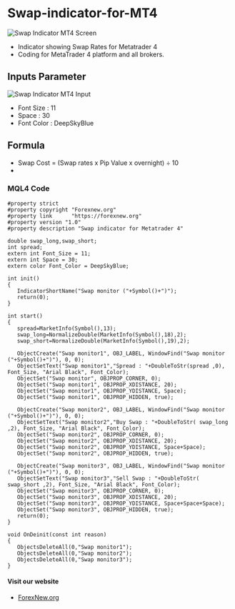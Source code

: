 # Swap-indicator-for-MT4
![Swap Indicator MT4 Screen](https://forexnew.org/Download/Swap-Indicator.png)
- Indicator showing Swap Rates for Metatrader 4
- Coding for MetaTrader 4 platform and all brokers.

## Inputs Parameter
![Swap Indicator MT4 Input](https://forexnew.org/Download/Swap-indicator-input.png)
- Font Size : 11
- Space : 30
- Font Color : DeepSkyBlue

## Formula
- Swap Cost = (Swap rates x Pip Value x overnight) ÷ 10
- 
### MQL4 Code

```
#property strict
#property copyright "Forexnew.org"
#property link      "https://forexnew.org"
#property version "1.0"
#property description "Swap indicator for Metatrader 4"

double swap_long,swap_short;
int spread;
extern int Font_Size = 11;
extern int Space = 30;
extern color Font_Color = DeepSkyBlue;

int init()
{
   IndicatorShortName("Swap monitor ("+Symbol()+")");
   return(0);
}

int start()
{
   spread=MarketInfo(Symbol(),13);
   swap_long=NormalizeDouble(MarketInfo(Symbol(),18),2);
   swap_short=NormalizeDouble(MarketInfo(Symbol(),19),2);

   ObjectCreate("Swap monitor1", OBJ_LABEL, WindowFind("Swap monitor ("+Symbol()+")"), 0, 0);
   ObjectSetText("Swap monitor1","Spread : "+DoubleToStr(spread ,0), Font_Size, "Arial Black", Font_Color);
   ObjectSet("Swap monitor", OBJPROP_CORNER, 0);
   ObjectSet("Swap monitor1", OBJPROP_XDISTANCE, 20);
   ObjectSet("Swap monitor1", OBJPROP_YDISTANCE, Space);
   ObjectSet("Swap monitor1", OBJPROP_HIDDEN, true);

   ObjectCreate("Swap monitor2", OBJ_LABEL, WindowFind("Swap monitor ("+Symbol()+")"), 0, 0);
   ObjectSetText("Swap monitor2","Buy Swap : "+DoubleToStr( swap_long ,2), Font_Size, "Arial Black", Font_Color);
   ObjectSet("Swap monitor2", OBJPROP_CORNER, 0);
   ObjectSet("Swap monitor2", OBJPROP_XDISTANCE, 20);
   ObjectSet("Swap monitor2", OBJPROP_YDISTANCE, Space+Space);
   ObjectSet("Swap monitor2", OBJPROP_HIDDEN, true);

   ObjectCreate("Swap monitor3", OBJ_LABEL, WindowFind("Swap monitor ("+Symbol()+")"), 0, 0);
   ObjectSetText("Swap monitor3","Sell Swap : "+DoubleToStr( swap_short ,2), Font_Size, "Arial Black", Font_Color);
   ObjectSet("Swap monitor3", OBJPROP_CORNER, 0);
   ObjectSet("Swap monitor3", OBJPROP_XDISTANCE, 20);
   ObjectSet("Swap monitor3", OBJPROP_YDISTANCE, Space+Space+Space);
   ObjectSet("Swap monitor3", OBJPROP_HIDDEN, true);
   return(0);
}

void OnDeinit(const int reason)
{
   ObjectsDeleteAll(0,"Swap monitor1");
   ObjectsDeleteAll(0,"Swap monitor2");
   ObjectsDeleteAll(0,"Swap monitor3");
}
```
#### Visit our website
- [ForexNew.org](https://forexnew.org/)
